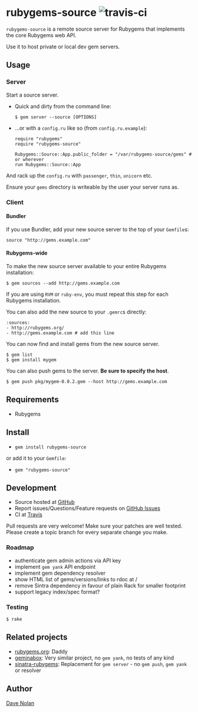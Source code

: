 rubygems-source ![travis-ci](https://secure.travis-ci.org/textgoeshere/rubygems-source.png)
===============

`rubygems-source` is a remote source server for Rubygems that implements the
core Rubygems web API.

Use it to host private or local dev gem servers.

Usage
-----

### Server ###

Start a source server.

  * Quick and dirty from the command line:

        $ gem server --source [OPTIONS]

  * ...or with a `config.ru` like so (from `config.ru.example`):

        require "rubygems"
        require "rubygems-source"

        Rubygems::Source::App.public_folder = "/var/rubygems-source/gems" # or wherever
        run Rubygems::Source::App

And rack up the `config.ru` with `passenger`, `thin`, `unicorn` etc.

Ensure your `gems` directory is writeable by the user your server runs
as.

### Client ###

#### Bundler ####

If you use Bundler, add your new source server to the top of your `Gemfile`s:

    source "http://gems.example.com"

#### Rubygems-wide ####

To make the new source server available to your entire Rubygems installation:

    $ gem sources --add http://gems.example.com

If you are using `RVM` or `ruby-env`, you must repeat this step for
each Rubygems installation.

You can also add the new source to your `.gemrc`s directly:

    :sources:
    - http://rubygems.org/
    - http://gems.example.com # add this line

You can now find and install gems from the new source server.

    $ gem list
    $ gem install mygem

You can also push gems to the server. **Be sure to specify the host**.

    $ gem push pkg/mygem-0.0.2.gem --host http://gems.example.com     

Requirements
------------

* Rubygems

Install
-------

* `gem install rubygems-source`

or add it to your `Gemfile`:

* `gem "rubygems-source"`

Development
-----------

* Source hosted at [GitHub](https://github.com/kapoq/rubygems-source)
* Report issues/Questions/Feature requests on [GitHub Issues](https://github.com/kapoq/rubygems-source)
* CI at [Travis](http://travis-ci.org/#!/textgoeshere/rubygems-source)

Pull requests are very welcome! Make sure your patches are well tested. Please create a topic branch for every separate change
you make.

### Roadmap ###

* authenticate gem admin actions via API key
* implement `gem yank` API endpoint
* implement gem dependency resolver
* show HTML list of gems/versions/links to rdoc at /
* remove Sintra dependency in favour of plain Rack for smaller footprint
* support legacy index/spec format?

### Testing ###

    $ rake

Related projects
----------------

* [rubygems.org](https://github.com/rubygems/rubygems.org): 
  Daddy
* [geminabox](https://github.com/cwninja/geminabox): 
  Very similar project, no `gem yank`, no tests of any kind
* [sinatra-rubygems](https://github.com/jnewland/sinatra-rubygems): 
  Replacement for `gem server` - no `gem push`, `gem yank` or resolver

Author
------

[Dave Nolan](https://github.com/textgoeshere)
